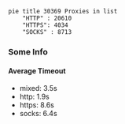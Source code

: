 
```mermaid
pie title 30369 Proxies in list
    "HTTP" : 20610
    "HTTPS": 4034
    "SOCKS" : 8713
```

### Some Info
#### Average Timeout

- mixed: 3.5s
- http: 1.9s
- https: 8.6s
- socks: 6.4s